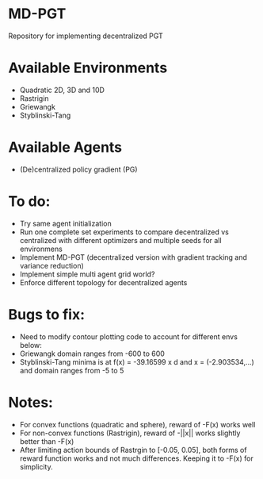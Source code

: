 # MD-PGT
Repository for implementing decentralized PGT

# Available Environments
- Quadratic 2D, 3D and 10D
- Rastrigin
- Griewangk
- Styblinski-Tang

# Available Agents
- (De)centralized policy gradient (PG)

# To do:
- Try same agent initialization
- Run one complete set experiments to compare decentralized vs centralized with different optimizers and multiple seeds for all environmens
- Implement MD-PGT (decentralized version with gradient tracking and variance reduction)
- Implement simple multi agent grid world?
- Enforce different topology for decentralized agents

# Bugs to fix:
- Need to modify contour plotting code to account for different envs below:
- Griewangk domain ranges from -600 to 600
- Styblinski-Tang minima is at f(x) = -39.16599 x d and x = (-2.903534,...) and domain ranges from -5 to 5


# Notes:
- For convex functions (quadratic and sphere), reward of -F(x) works well
- For non-convex functions (Rastrigin), reward of -||x|| works slightly better than -F(x)
- After limiting action bounds of Rastrgin to [-0.05, 0.05], both forms of reward function works and not much differences. Keeping it to -F(x) for simplicity. 
